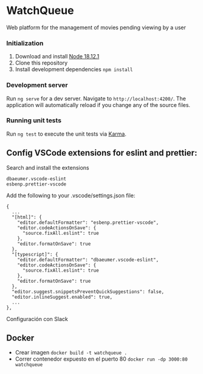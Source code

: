 # WatchQueue
Web platform for the management of movies pending viewing by a user
### Initialization 
1. Download and install [Node 18.12.1](https://nodejs.org/download/release/v18.12.1/)
2. Clone this repository 
3. Install development dependencies
  `npm install` 

### Development server

Run `ng serve` for a dev server. Navigate to `http://localhost:4200/`. The application will automatically reload if you change any of the source files.

### Running unit tests

Run `ng test` to execute the unit tests via [Karma](https://karma-runner.github.io).

## Config VSCode extensions for eslint and prettier:
Search and install the extensions
```
dbaeumer.vscode-eslint
esbenp.prettier-vscode
```
Add the following to your .vscode/settings.json file:
```
{
  ...
  "[html]": {
    "editor.defaultFormatter": "esbenp.prettier-vscode",
    "editor.codeActionsOnSave": {
      "source.fixAll.eslint": true
    },
    "editor.formatOnSave": true
  },
  "[typescript]": {
    "editor.defaultFormatter": "dbaeumer.vscode-eslint",
    "editor.codeActionsOnSave": {
      "source.fixAll.eslint": true
    },
    "editor.formatOnSave": true
  },
  "editor.suggest.snippetsPreventQuickSuggestions": false,
  "editor.inlineSuggest.enabled": true,
  ...
},

```

Configuración con Slack

## Docker 
* Crear imagen `docker build -t watchqueue .`
* Correr contenedor expuesto en el puerto 80 `docker run -dp 3000:80 watchqueue`
